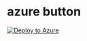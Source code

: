 # azure button

[![Deploy to Azure](https://aka.ms/deploytoazurebutton)](https://portal.azure.com/#create/Microsoft.Template/uri/https%3A%2F%2Fraw.githubusercontent.com%2Fblucekid%2Fazuredeploy%2Fmain%2Fstorageaccount.json)
